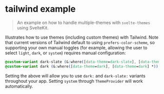 # tailwind example

> An example on how to handle multiple-themes with `svelte-themes` using SvelteKit.

Illustrates how to use themes (including custom themes) with Tailwind. Note that current versions of Tailwind default to using `prefers-color-scheme`,
so supporting your own manual toggles (for example, allowing the user to select `light`, `dark`, or `system`) requires manual configuration:

```css
@custom-variant dark-slate (&:where([data-theme=dark-slate], [data-theme=dark-slate] *));
@custom-variant dark (&:where([data-theme=dark], [data-theme=dark] *));
```

Setting the above will allow you to use `dark:` and `dark-slate:` variants throughout your app. Setting `system` through `ThemeProvider` will
work automatically. 